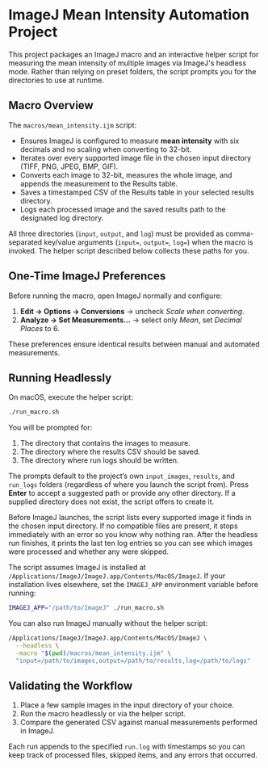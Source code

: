# ImageJ Mean Intensity Automation Project

This project packages an ImageJ macro and an interactive helper script for measuring the mean intensity of multiple images via ImageJ's headless mode. Rather than relying on preset folders, the script prompts you for the directories to use at runtime.

## Macro Overview

The `macros/mean_intensity.ijm` script:

- Ensures ImageJ is configured to measure **mean intensity** with six decimals and no scaling when converting to 32-bit.
- Iterates over every supported image file in the chosen input directory (TIFF, PNG, JPEG, BMP, GIF).
- Converts each image to 32-bit, measures the whole image, and appends the measurement to the Results table.
- Saves a timestamped CSV of the Results table in your selected results directory.
- Logs each processed image and the saved results path to the designated log directory.

All three directories (`input`, `output`, and `log`) must be provided as comma-separated key/value arguments (`input=`, `output=`, `log=`) when the macro is invoked. The helper script described below collects these paths for you.

## One-Time ImageJ Preferences

Before running the macro, open ImageJ normally and configure:

1. **Edit → Options → Conversions** → uncheck *Scale when converting*.
2. **Analyze → Set Measurements…** → select only *Mean*, set *Decimal Places* to 6.

These preferences ensure identical results between manual and automated measurements.

## Running Headlessly

On macOS, execute the helper script:

```bash
./run_macro.sh
```

You will be prompted for:

1. The directory that contains the images to measure.
2. The directory where the results CSV should be saved.
3. The directory where run logs should be written.

The prompts default to the project’s own `input_images`, `results`, and `run_logs` folders (regardless of where you launch the script from). Press **Enter** to accept a suggested path or provide any other directory. If a supplied directory does not exist, the script offers to create it.

Before ImageJ launches, the script lists every supported image it finds in the chosen input directory. If no compatible files are present, it stops immediately with an error so you know why nothing ran. After the headless run finishes, it prints the last ten log entries so you can see which images were processed and whether any were skipped.

The script assumes ImageJ is installed at `/Applications/ImageJ/ImageJ.app/Contents/MacOS/ImageJ`. If your installation lives elsewhere, set the `IMAGEJ_APP` environment variable before running:

```bash
IMAGEJ_APP="/path/to/ImageJ" ./run_macro.sh
```

You can also run ImageJ manually without the helper script:

```bash
/Applications/ImageJ/ImageJ.app/Contents/MacOS/ImageJ \
  --headless \
  -macro "$(pwd)/macros/mean_intensity.ijm" \
  "input=/path/to/images,output=/path/to/results,log=/path/to/logs"
```

## Validating the Workflow

1. Place a few sample images in the input directory of your choice.
2. Run the macro headlessly or via the helper script.
3. Compare the generated CSV against manual measurements performed in ImageJ.

Each run appends to the specified `run.log` with timestamps so you can keep track of processed files, skipped items, and any errors that occurred.
